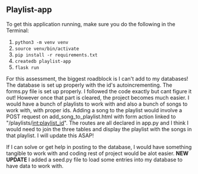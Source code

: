 ## Playlist-app

To get this application running, make sure you do the following in the Terminal:

1. `python3 -m venv venv`
2. `source venv/bin/activate`
3. `pip install -r requirements.txt`
4. `createdb playlist-app`
5. `flask run`


For this assessment, the biggest roadblock is I can't add to my databases! The database is set up properly with the id's autoincrementing. The forms.py file is set up properly. I followed the code exactly but cant figure it out! However once that part is cleared, the project becomes much easier. I would have a bunch of playlists to work with and also a bunch of songs to work with, with proper ids. Adding a song to the playlist would involve a POST request on add_song_to_playlist.html with form action linked to "/playlists/<int:playlist_id>". The routes are all declared in app.py and I think I would need to join the three tables and display the playlist with the songs in that playlist. I will update this ASAP! 

If I can solve or get help in posting to the database, I would have something tangible to work with and coding rest of project would be alot easier. **NEW UPDATE** I added a seed.py file to load some entries into my database to have data to work with.